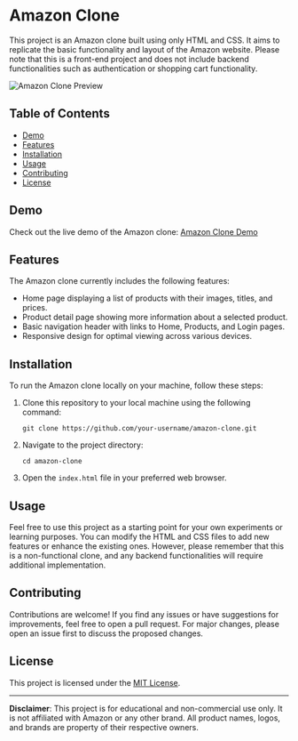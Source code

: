 # Amazon Clone

This project is an Amazon clone built using only HTML and CSS. It aims to replicate the basic functionality and layout of the Amazon website. Please note that this is a front-end project and does not include backend functionalities such as authentication or shopping cart functionality.

![Amazon Clone Preview](https://example.com/amazon-clone-preview.png)

## Table of Contents
- [Demo](#demo)
- [Features](#features)
- [Installation](#installation)
- [Usage](#usage)
- [Contributing](#contributing)
- [License](#license)

## Demo

Check out the live demo of the Amazon clone: [Amazon Clone Demo](https://example.com/amazon-clone)

## Features

The Amazon clone currently includes the following features:

- Home page displaying a list of products with their images, titles, and prices.
- Product detail page showing more information about a selected product.
- Basic navigation header with links to Home, Products, and Login pages.
- Responsive design for optimal viewing across various devices.

## Installation

To run the Amazon clone locally on your machine, follow these steps:

1. Clone this repository to your local machine using the following command:
   ```
   git clone https://github.com/your-username/amazon-clone.git
   ```

2. Navigate to the project directory:
   ```
   cd amazon-clone
   ```

3. Open the `index.html` file in your preferred web browser.

## Usage

Feel free to use this project as a starting point for your own experiments or learning purposes. You can modify the HTML and CSS files to add new features or enhance the existing ones. However, please remember that this is a non-functional clone, and any backend functionalities will require additional implementation.

## Contributing

Contributions are welcome! If you find any issues or have suggestions for improvements, feel free to open a pull request. For major changes, please open an issue first to discuss the proposed changes.

## License

This project is licensed under the [MIT License](LICENSE).

---

**Disclaimer**: This project is for educational and non-commercial use only. It is not affiliated with Amazon or any other brand. All product names, logos, and brands are property of their respective owners.
